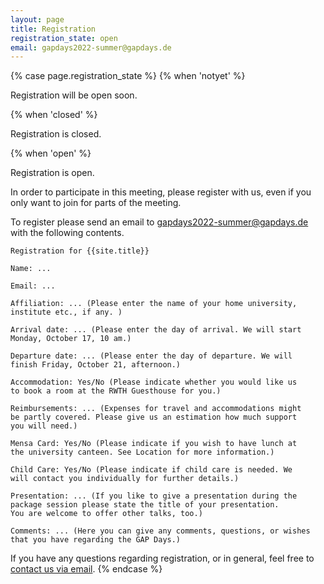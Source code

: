 ```yaml
---
layout: page
title: Registration
registration_state: open
email: gapdays2022-summer@gapdays.de
---
```


{% case page.registration_state %}
{% when 'notyet' %}
<p class="message">Registration will be open soon.</p>

{% when 'closed' %}
<p class="message">Registration is closed.</p>

{% when 'open' %}
<p class="message">Registration is open.</p>

In order to participate in this meeting, please register with us, even if you only want to join for parts of the meeting.

To register please send an email to [gapdays2022-summer@gapdays.de](mailto:gapdays2022-summer@gapdays.de) with the following contents.
```
Registration for {{site.title}}

Name: ...

Email: ...

Affiliation: ... (Please enter the name of your home university, 
institute etc., if any. )

Arrival date: ... (Please enter the day of arrival. We will start 
Monday, October 17, 10 am.)

Departure date: ... (Please enter the day of departure. We will 
finish Friday, October 21, afternoon.)

Accommodation: Yes/No (Please indicate whether you would like us 
to book a room at the RWTH Guesthouse for you.)

Reimbursements: ... (Expenses for travel and accommodations might 
be partly covered. Please give us an estimation how much support 
you will need.)

Mensa Card: Yes/No (Please indicate if you wish to have lunch at 
the university canteen. See Location for more information.)

Child Care: Yes/No (Please indicate if child care is needed. We 
will contact you individually for further details.)

Presentation: ... (If you like to give a presentation during the 
package session please state the title of your presentation.
You are welcome to offer other talks, too.)

Comments: ... (Here you can give any comments, questions, or wishes 
that you have regarding the GAP Days.)
```

If you have any questions
regarding registration, or in general, feel free to
[contact us via email](mailto:gapdays2022-summer@gapdays.de).
{% endcase %}
